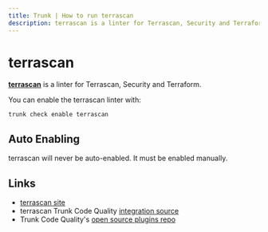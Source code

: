 ```yaml
---
title: Trunk | How to run terrascan
description: terrascan is a linter for Terrascan, Security and Terraform
---
```


# terrascan

[**terrascan**](https://github.com/tenable/terrascan#readme) is a linter for Terrascan, Security and Terraform.

You can enable the terrascan linter with:

```shell
trunk check enable terrascan
```

## Auto Enabling

terrascan will never be auto-enabled. It must be enabled manually.

## Links

* [terrascan site](https://github.com/tenable/terrascan#readme)
* terrascan Trunk Code Quality [integration source](https://github.com/trunk-io/plugins/tree/main/linters/terrascan)
* Trunk Code Quality's [open source plugins repo](https://github.com/trunk-io/plugins/tree/main)
